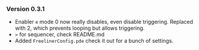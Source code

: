 ### Version 0.3.1 ###
* Enabler `e` mode 0 now really disables, even disable triggering. Replaced with 2, which prevents looping but allows triggering.
* `>` for sequencer, check README.md
* Added `FreelinerConfig.pde` check it out for a bunch of settings.
